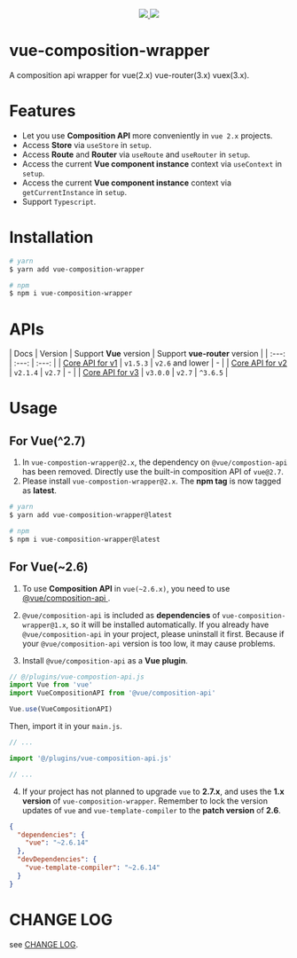 <p align="center">
  <a href="https://www.npmjs.org/package/vue-composition-wrapper">
    <img src="https://img.shields.io/npm/v/vue-composition-wrapper.svg">
  </a>
  <a href="https://npmcharts.com/compare/vue-composition-wrapper?minimal=true">
    <img src="https://img.shields.io/npm/dm/vue-composition-wrapper.svg">
  </a>
  <br>
</p>

# vue-composition-wrapper

A composition api wrapper for vue(2.x) vue-router(3.x) vuex(3.x).

# Features

- Let you use **Composition API** more conveniently in `vue 2.x` projects.
- Access **Store** via `useStore` in `setup`.
- Access **Route** and **Router** via `useRoute` and `useRouter` in `setup`.
- Access the current **Vue component instance** context via `useContext` in `setup`.
- Access the current **Vue component instance** context via `getCurrentInstance` in `setup`.
- Support `Typescript`.

# Installation

```bash
# yarn
$ yarn add vue-composition-wrapper

# npm
$ npm i vue-composition-wrapper
```

# APIs

| Docs | Version | Support **Vue** version  | Support **vue-router** version |
| :---: | :---: | :---: |
| <a href="./docs/v1.md">Core API for v1</a> | `v1.5.3` | `v2.6` and lower | - |
| <a href="./docs/v2.md">Core API for v2</a> | `v2.1.4` | `v2.7` | - |
| <a href="./docs/v3.md">Core API for v3</a> | `v3.0.0` | `v2.7` | `^3.6.5` |


# Usage

## For Vue(^2.7)

1. In `vue-compostion-wrapper@2.x`, the dependency on `@vue/compostion-api` has been removed. Directly use the built-in composition API of `vue@2.7`.
2. Please install `vue-compostion-wrapper@2.x`. The **npm tag** is now tagged as **latest**.

``` bash
# yarn
$ yarn add vue-composition-wrapper@latest

# npm 
$ npm i vue-composition-wrapper@latest
```

## For Vue(~2.6)

1. To use **Composition API** in `vue(~2.6.x)`, you need to use <a href="https://github.com/vuejs/composition-api"> @vue/composition-api </a>.

2. `@vue/composition-api` is included as **dependencies** of `vue-composition-wrapper@1.x`, so it will be installed automatically. If you already have `@vue/composition-api` in your project, please uninstall it first. Because if your `@vue/composition-api` version is too low, it may cause problems.

3. Install `@vue/composition-api` as a **Vue plugin**.

```js
// @/plugins/vue-compostion-api.js
import Vue from 'vue'
import VueCompositionAPI from '@vue/composition-api'

Vue.use(VueCompositionAPI)
```

Then, import it in your `main.js`.

```js
// ...

import '@/plugins/vue-composition-api.js'

// ...
```

4. If your project has not planned to upgrade `vue` to **2.7.x**, and uses the **1.x version** of `vue-composition-wrapper`. Remember to lock the version updates of `vue` and `vue-template-compiler` to the **patch version** of **2.6**.

```json
{
  "dependencies": {
    "vue": "~2.6.14"
  },
  "devDependencies": {
    "vue-template-compiler": "~2.6.14"
  }
}
```

# CHANGE LOG

see <a href="./CHANGELOG.md" target="_blank">CHANGE LOG</a>.


